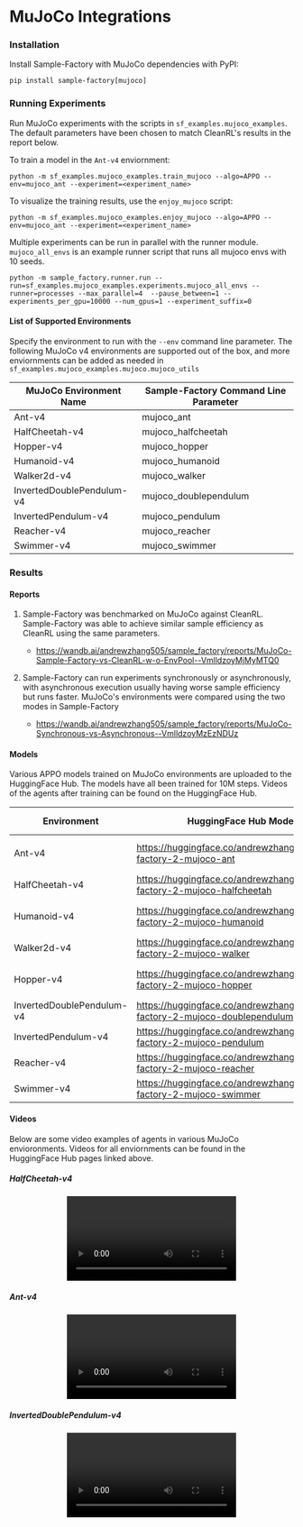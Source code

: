 # MuJoCo Integrations

### Installation

Install Sample-Factory with MuJoCo dependencies with PyPI:

```
pip install sample-factory[mujoco]
```

### Running Experiments

Run MuJoCo experiments with the scripts in `sf_examples.mujoco_examples`. The default parameters have been chosen to match CleanRL's results in the report below.

To train a model in the `Ant-v4` enviornment:

```
python -m sf_examples.mujoco_examples.train_mujoco --algo=APPO --env=mujoco_ant --experiment=<experiment_name>
```

To visualize the training results, use the `enjoy_mujoco` script:

```
python -m sf_examples.mujoco_examples.enjoy_mujoco --algo=APPO --env=mujoco_ant --experiment=<experiment_name>
```

Multiple experiments can be run in parallel with the runner module. `mujoco_all_envs` is an example runner script that runs all mujoco envs with 10 seeds. 

```
python -m sample_factory.runner.run --run=sf_examples.mujoco_examples.experiments.mujoco_all_envs --runner=processes --max_parallel=4  --pause_between=1 --experiments_per_gpu=10000 --num_gpus=1 --experiment_suffix=0
```

#### List of Supported Environments

Specify the environment to run with the `--env` command line parameter. The following MuJoCo v4 environments are supported out of the box, and more enviornments can be added as needed in `sf_examples.mujoco_examples.mujoco.mujoco_utils`

| MuJoCo Environment Name   | Sample-Factory Command Line Parameter |
| -----------------------   | ------------------------------------- |
| Ant-v4                    | mujoco_ant                            |
| HalfCheetah-v4            | mujoco_halfcheetah                    |
| Hopper-v4                 | mujoco_hopper                         |
| Humanoid-v4               | mujoco_humanoid                       |
| Walker2d-v4               | mujoco_walker                         |
| InvertedDoublePendulum-v4 | mujoco_doublependulum                 |
| InvertedPendulum-v4       | mujoco_pendulum                       |
| Reacher-v4                | mujoco_reacher                        |
| Swimmer-v4                | mujoco_swimmer                        |


### Results

#### Reports

1. Sample-Factory was benchmarked on MuJoCo against CleanRL. Sample-Factory was able to achieve similar sample efficiency as CleanRL using the same parameters.
    - https://wandb.ai/andrewzhang505/sample_factory/reports/MuJoCo-Sample-Factory-vs-CleanRL-w-o-EnvPool--VmlldzoyMjMyMTQ0

2. Sample-Factory can run experiments synchronously or asynchronously, with asynchronous execution usually having worse sample efficiency but runs faster. MuJoCo's environments were compared using the two modes in Sample-Factory
    - https://wandb.ai/andrewzhang505/sample_factory/reports/MuJoCo-Synchronous-vs-Asynchronous--VmlldzoyMzEzNDUz

#### Models

Various APPO models trained on MuJoCo environments are uploaded to the HuggingFace Hub. The models have all been trained for 10M steps. Videos of the agents after training can be found on the HuggingFace Hub.

| Environment | HuggingFace Hub Models | Evaluation Metrics |
| ----------- | ---------------------- | ------------------ |
| Ant-v4      | https://huggingface.co/andrewzhang505/sample-factory-2-mujoco-ant | 5876.09 +/- 166.99 |
| HalfCheetah-v4 | https://huggingface.co/andrewzhang505/sample-factory-2-mujoco-halfcheetah | 6262.56 +/- 67.29 |
| Humanoid-v4 | https://huggingface.co/andrewzhang505/sample-factory-2-mujoco-humanoid | 5439.48 +/- 1314.24 |
| Walker2d-v4 | https://huggingface.co/andrewzhang505/sample-factory-2-mujoco-walker | 5487.74 +/- 48.96 |
| Hopper-v4 | https://huggingface.co/andrewzhang505/sample-factory-2-mujoco-hopper | 2793.44 +/- 642.58 |
| InvertedDoublePendulum-v4 | https://huggingface.co/andrewzhang505/sample-factory-2-mujoco-doublependulum | 9350.13 +/- 1.31 |
| InvertedPendulum-v4 | https://huggingface.co/andrewzhang505/sample-factory-2-mujoco-pendulum | 1000.00 +/- 0.00 |
| Reacher-v4 | https://huggingface.co/andrewzhang505/sample-factory-2-mujoco-reacher | -4.53 +/- 1.79 |
| Swimmer-v4 | https://huggingface.co/andrewzhang505/sample-factory-2-mujoco-swimmer | 117.28 +/- 2.91 |

#### Videos

Below are some video examples of agents in various MuJoCo envioronments. Videos for all enviornments can be found in the HuggingFace Hub pages linked above.

##### HalfCheetah-v4
<p align="center">
<video class="w-full" src="https://huggingface.co/andrewzhang505/sample-factory-2-mujoco-halfcheetah/resolve/main/replay.mp4" controls="" autoplay="" loop=""></video></p>

##### Ant-v4
<p align="center">
<video class="w-full" src="https://huggingface.co/andrewzhang505/sample-factory-2-mujoco-ant/resolve/main/replay.mp4" controls="" autoplay="" loop=""></video></p>

##### InvertedDoublePendulum-v4
<p align="center">
<video class="w-full" src="https://huggingface.co/andrewzhang505/sample-factory-2-mujoco-doublependulum/resolve/main/replay.mp4" controls="" autoplay="" loop=""></video></p>
